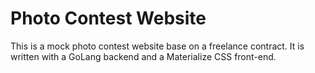 # Photo Contest Website
This is a mock photo contest website base on a freelance contract. It is written with a GoLang backend and a Materialize CSS front-end.
